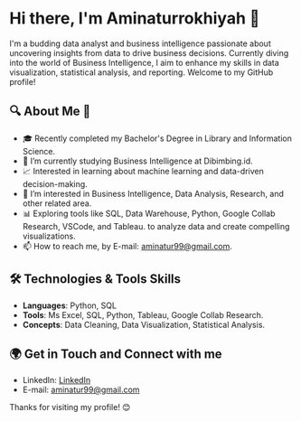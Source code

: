 # Hi there, I'm Aminaturrokhiyah 👋

I'm a budding data analyst and business intelligence passionate about uncovering insights from data to drive business decisions. Currently diving into the world of Business Intelligence, I aim to enhance my skills in data visualization, statistical analysis, and reporting. Welcome to my GitHub profile!

## 🔍 About Me 🚀
- 🎓 Recently completed my Bachelor's Degree in Library and Information Science.
- 🔭 I’m currently studying Business Intelligence at Dibimbing.id.
- 📈 Interested in learning about machine learning and data-driven decision-making.
- 👀 I’m interested in Business Intelligence, Data Analysis, Research, and other related area.
- 📊 Exploring tools like SQL, Data Warehouse, Python, Google Collab Research, VSCode, and Tableau. to analyze data and create compelling visualizations.
- 📫 How to reach me, by E-mail: aminatur99@gmail.com.

## 🛠️ Technologies & Tools Skills
- **Languages**: Python, SQL
- **Tools**:  Ms Excel, SQL, Python, Tableau, Google Collab Research.
- **Concepts**: Data Cleaning, Data Visualization, Statistical Analysis.

## 🌍 Get in Touch and Connect with me
- LinkedIn: [LinkedIn](https://www.linkedin.com/in/aminatur)
- E-mail: aminatur99@gmail.com

Thanks for visiting my profile! 😊

<!---
aminaturr/aminaturr is a ✨ special ✨ repository because its `README.md` (this file) appears on your GitHub profile.
You can click the Preview link to take a look at your changes.
--->
